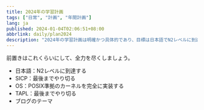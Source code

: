 ```yaml
---
title: 2024年の学習計画
tags: ["日常", "計画", "年間計画"]
lang: ja
published: 2024-01-04T02:06:51+08:00
abbrlink: daily/plan2024
description: "2024年の学習計画は明確かつ具体的であり、目標は日本語でN2レベルに到達すること、SICPとTAPLの学習を完了すること、POSIX準拠のカーネルを完全に実装するためにオペレーティングシステムの知識を深めること、そしてブログのテーマを更新することです。これらの目標は挑戦的であると同時に、個人の成長とスキル向上に向けた明確な指針を提供します。"
---
```

前置きはこれくらいにして、全力を尽くしましょう。

- 日本語：N2レベルに到達する
- SICP：最後までやり切る
- OS：POSIX準拠のカーネルを完全に実装する
- TAPL：最後までやり切る
- ブログのテーマ